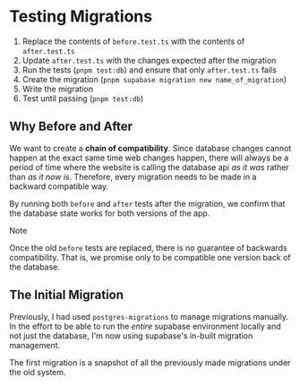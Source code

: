 # Testing Migrations

1. Replace the contents of `before.test.ts` with the contents of `after.test.ts`
2. Update `after.test.ts` with the changes expected after the migration
3. Run the tests (`pnpm test:db`) and ensure that only `after.test.ts` fails
4. Create the migration (`pnpm supabase migration new name_of_migration`)
5. Write the migration
6. Test until passing (`pnpm test:db`)

## Why Before and After

We want to create a **chain of compatibility**. Since database changes cannot happen at the exact same time web changes happen, there will always be a period of time where the website is calling the database api _as it was_ rather than _as it now is_. Therefore, every migration needs to be made in a backward compatible way.

By running both `before` and `after` tests after the migration, we confirm that the database state works for both versions of the app.

> [!NOTE]
> Once the old `before` tests are replaced, there is no guarantee of backwards compatibility. That is, we promise only to be compatible one version back of the database.

## The Initial Migration

Previously, I had used `postgres-migrations` to manage migrations manually. In the effort to be able to run the _entire_ supabase environment locally and not just the database, I'm now using supabase's in-built migration management.

The first migration is a snapshot of all the previously made migrations under the old system.
